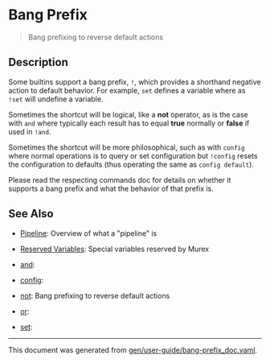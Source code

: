 # Bang Prefix

> Bang prefixing to reverse default actions

## Description

Some builtins support a bang prefix, `!`, which provides a shorthand negative
action to default behavior. For example, `set` defines a variable where as
`!set` will undefine a variable.

Sometimes the shortcut will be logical, like a **not** operator, as is the case
with `and` where typically each result has to equal **true** normally or
**false** if used in `!and`.

Sometimes the shortcut will be more philosophical, such as with `config` where
normal operations is to query or set configuration but `!config` resets the
configuration to defaults (thus operating the same as `config default`).

Please read the respecting commands doc for details on whether it supports a
bang prefix and what the behavior of that prefix is.

## See Also

* [Pipeline](../user-guide/pipeline.md):
  Overview of what a "pipeline" is
* [Reserved Variables](../user-guide/reserved-vars.md):
  Special variables reserved by Murex
* [and](../user-guide/and.md):
  
* [config](../user-guide/config.md):
  
* [not](../user-guide/bang-prefix.md):
  Bang prefixing to reverse default actions
* [or](../user-guide/or.md):
  
* [set](../user-guide/set.md):
  

<hr/>

This document was generated from [gen/user-guide/bang-prefix_doc.yaml](https://github.com/lmorg/murex/blob/master/gen/user-guide/bang-prefix_doc.yaml).